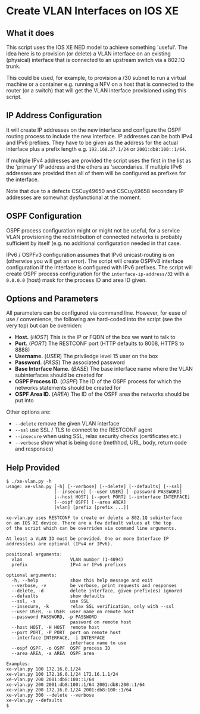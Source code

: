 # Create VLAN Interfaces on IOS XE


## What it does
This script uses the IOS XE NED model to achieve something 'useful'. The idea here is to provision (or delete) a VLAN interface on an existing (physical) interface that is connected to an upstream switch via a 802.1Q trunk.

This could be used, for example, to provision a /30 subnet to run a virtual machine or a container e.g. running a NFV on a host that is connected to the router (or a switch) that will get the VLAN interface provisioned using this script.


## IP Address Configuration
It will create IP addresses on the new interface and configure the OSPF routing process to include the new interface. IP addresses can be both IPv4 and IPv6 prefixes. They have to be given as the address for the actual interface plus a prefix length e.g. `192.168.27.1/24` or `2001:db8:100::1/64`.

If multiple IPv4 addresses are provided the script uses the first in the list as the 'primary' IP address and the others as 'secondaries. If multiple IPv6 addresses are provided then all of them will be configured as prefixes for the interface.

Note that due to a defects CSCuy49650 and CSCuy49658 secondary IP addresses are somewhat dysfunctional at the moment.


## OSPF Configuration
OSPF process configuration might or might not be useful, for a service VLAN provisioning the redistribution of connected networks is probably sufficient by itself (e.g. no additional configuration needed in that case.

IPv6 / OSPFv3 configuration assumes that IPv6 unicast-routing is on (otherwise you will get an error). The script will create OSPFv3 interface configuration if the interface is configured with IPv6 prefixes. The script will create OSPF process configuration for the `interface-ip-address/32` with a `0.0.0.0` (host) mask for the process ID and area ID given.


## Options and Parameters
All parameters can be configured via command line. However, for ease of use / convenience, the following are hard-coded into the script (see the very top) but can be overriden:

- **Host.** (*HOST*) This is the IP or FQDN of the box we want to talk to
- **Port.** (*PORT*) The RESTCONF port (HTTP defaults to 8008, HTTPS to 8888)
- **Username.** (*USER*) The priviledge level 15 user on the box
- **Password.** (*PASS*) The associated password
- **Base Interface Name.** (*BASE*) The base interface name where the VLAN subinterfaces should be created for
- **OSPF Process ID.** (*OSPF*) The ID of the OSPF process for which the networks statements should be created for
- **OSPF Area ID.** (*AREA*) The ID of the OSPF area the networks should be put into

Other options are:

- `--delete` remove the given VLAN interface
- `--ssl` use SSL / TLS to connect to the RESTCONF agent
- `--insecure` when using SSL, relax security checks (certificates etc.)
- `--verbose` show what is being done (methhod, URL, body, return code and responses)

## Help Provided


~~~~
$ ./xe-vlan.py -h
usage: xe-vlan.py [-h] [--verbose] [--delete] [--defaults] [--ssl]
                  [--insecure] [--user USER] [--password PASSWORD]
                  [--host HOST] [--port PORT] [--interface INTERFACE]
                  [--ospf OSPF] [--area AREA]
                  [vlan] [prefix [prefix ...]]

xe-vlan.py uses RESTCONF to create or delete a 802.1Q subinterface
on an IOS XE device. There are a few default values at the top
of the script which can be overriden via command line arguments.

At least a VLAN ID must be provided. One or more Interface IP
address(es) are optional (IPv4 or IPv6).

positional arguments:
  vlan                  VLAN number (1-4094)
  prefix                IPv4 or IPv6 prefixes

optional arguments:
  -h, --help            show this help message and exit
  --verbose, -v         be verbose, print requests and responses
  --delete, -d          delete interface, given prefix(es) ignored
  --defaults            show defaults
  --ssl, -s             use SSL
  --insecure, -k        relax SSL verification, only with --ssl
  --user USER, -u USER  user name on remote host
  --password PASSWORD, -p PASSWORD
                        password on remote host
  --host HOST, -H HOST  remote host
  --port PORT, -P PORT  port on remote host
  --interface INTERFACE, -i INTERFACE
                        interface name to use
  --ospf OSPF, -o OSPF  OSPF process ID
  --area AREA, -a AREA  OSPF area

Examples:
xe-vlan.py 100 172.16.0.1/24
xe-vlan.py 100 172.16.0.1/24 172.16.1.1/24
xe-vlan.py 200 2001:db8:100::1/64
xe-vlan.py 200 2001:db8:100::1/64 2001:db8:200::1/64
xe-vlan.py 200 172.16.0.1/24 2001:db8:100::1/64
xe-vlan.py 300 --delete --verbose
xe-vlan.py --defaults
$
~~~~